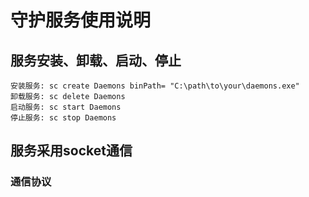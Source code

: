 # 守护服务使用说明

## 服务安装、卸载、启动、停止

```
安装服务: sc create Daemons binPath= "C:\path\to\your\daemons.exe"
卸载服务: sc delete Daemons
启动服务: sc start Daemons
停止服务: sc stop Daemons
```

## 服务采用socket通信

### 通信协议